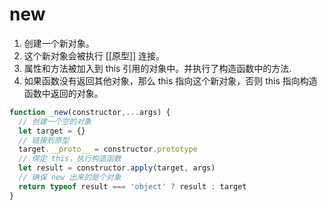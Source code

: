 # new

1. 创建一个新对象。
2. 这个新对象会被执行 [[原型]] 连接。
3. 属性和方法被加入到 this 引用的对象中。并执行了构造函数中的方法.
4. 如果函数没有返回其他对象，那么 this 指向这个新对象，否则 this 指向构造函数中返回的对象。


``` js
function _new(constructor,...args) {
  // 创建一个空的对象
  let target = {}
  // 链接到原型
  target.__proto__ = constructor.prototype
  // 绑定 this，执行构造函数
  let result = constructor.apply(target, args)
  // 确保 new 出来的是个对象
  return typeof result === 'object' ? result : target
}
```
